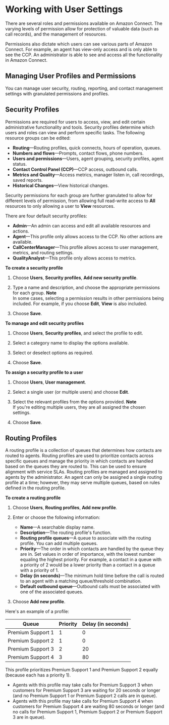 # Working with User Settings<a name="users"></a>

There are several roles and permissions available on Amazon Connect\. The varying levels of permission allow for protection of valuable data \(such as call records\), and the management of resources\.

Permissions also dictate which users can see various parts of Amazon Connect\. For example, an agent has view\-only access and is only able to see the CCP\. An administrator is able to see and access all the functionality in Amazon Connect\.

## Managing User Profiles and Permissions<a name="usermanagement"></a>

You can manage user security, routing, reporting, and contact management settings with granulated permissions and profiles\.

## Security Profiles<a name="securityprofiles"></a>

Permissions are required for users to access, view, and edit certain administrative functionality and tools\. Security profiles determine which users and roles can view and perform specific tasks\. The following resource groups can be edited:
+ **Routing**—Routing profiles, quick connects, hours of operation, queues\.
+ **Numbers and flows**—Prompts, contact flows, phone numbers\.
+ **Users and permissions**—Users, agent grouping, security profiles, agent status\.
+ **Contact Control Panel \(CCP\)**—CCP access, outbound calls\.
+ **Metrics and Quality**—Access metrics, manager listen in, call recordings, saved reports\.
+ **Historical Changes**—View historical changes\.

Security permissions for each group are further granulated to allow for different levels of permission, from allowing full read\-write access to **All** resources to only allowing a user to **View** resources\.

There are four default security profiles:
+ **Admin**—An admin can access and edit all available resources and actions\.
+ **Agent**—This profile only allows access to the CCP\. No other actions are available\.
+ **CallCenterManager**—This profile allows access to user management, metrics, and routing settings\.
+ **QualityAnalyst**—This profile only allows access to metrics\.

**To create a security profile**

1. Choose **Users**, **Security profiles**, **Add new security profile**\.

1. Type a name and description, and choose the appropriate permissions for each group\.
**Note**  
In some cases, selecting a permission results in other permissions being included\. For example, if you choose **Edit**, **View** is also included\.

1. Choose **Save**\.

**To manage and edit security profiles**

1. Choose **Users**, **Security profiles**, and select the profile to edit\.

1. Select a category name to display the options available\.

1. Select or deselect options as required\.

1. Choose **Save**\.

**To assign a security profile to a user**

1. Choose **Users**, **User management**\.

1. Select a single user \(or multiple users\) and choose **Edit**\.

1. Select the relevant profiles from the options provided\.
**Note**  
If you're editing multiple users, they are all assigned the chosen settings\.

1. Choose **Save**\.

## Routing Profiles<a name="routing-profiles"></a>

A routing profile is a collection of queues that determines how contacts are routed to agents\. Routing profiles are used to prioritize contacts across specific queues and manage the priority in which contacts are handled based on the queues they are routed to\. This can be used to ensure alignment with service SLAs\. Routing profiles are managed and assigned to agents by the administrator\. An agent can only be assigned a single routing profile at a time; however, they may serve multiple queues, based on rules defined in the routing profile\.

**To create a routing profile**

1. Choose **Users**, **Routing profiles**, **Add new profile**\.

1. Enter or choose the following information:
   + **Name**—A searchable display name\. 
   + **Description**—The routing profile's function\.
   + **Routing profile queues**—A queue to associate with the routing profile\. You can add multiple queues\.
   + **Priority**—The order in which contacts are handled by the queue they are in\. Set values in order of importance, with the lowest number equaling the highest priority\. For example, a contact in a queue with a priority of 2 would be a lower priority than a contact in a queue with a priority of 1\.
   + **Delay \(in seconds\)**—The minimum hold time before the call is routed to an agent with a matching queue/threshold combination\. 
   + **Default outbound queue**—Outbound calls must be associated with one of the associated queues\. 

1. Choose **Add new profile**\.

Here's an example of a profile:


| Queue | Priority | Delay \(in seconds\) | 
| --- | --- | --- | 
|  Premium Support 1  |  1  |  0  | 
|  Premium Support 2  |  1  |  0  | 
|  Premium Support 3  |  2  |  20  | 
|  Premium Support 4  |  3  |  80  | 

This profile prioritizes Premium Support 1 and Premium Support 2 equally \(because each has a priority 1\)\.
+ Agents with this profile may take calls for Premium Support 3 when customers for Premium Support 3 are waiting for 20 seconds or longer \(and no Premium Support 1 or Premium Support 2 calls are in queue\)\.
+ Agents with this profile may take calls for Premium Support 4 when customers for Premium Support 4 are waiting 80 seconds or longer \(and no calls for Premium Support 1, Premium Support 2 or Premium Support 3 are in queue\)\.